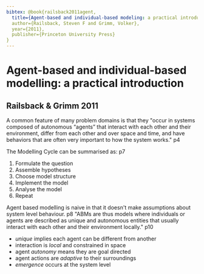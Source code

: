 ```yaml
---
bibtex: @book{railsback2011agent,
  title={Agent-based and individual-based modeling: a practical introduction},
  author={Railsback, Steven F and Grimm, Volker},
  year={2011},
  publisher={Princeton University Press}
}
---
```


# Agent-based and individual-based modelling: a practical introduction

## Railsback & Grimm 2011

A common feature of many problem domains is that they "occur in systems composed of autonomous “agents” that interact with each other and their environment, differ from each other and over space and time, and have behaviors that are often very important to how the system works." p4

The Modelling Cycle can be summarised as: p7

1. Formulate the question
2. Assemble hypotheses
3. Choose model structure
4. Implement the model
5. Analyse the model
6. Repeat

Agent based modelling is naive in that it doesn't make assumptions about system level behaviour. p8  "ABMs are thus models where individuals or agents are described as unique and autonomous entities that usually interact with each other and their environment locally." p10

- _unique_ implies each agent can be different from another
- interaction is _local_ and constrained in space
- agent _autonomy_ means they are goal directed
- agent actions are _adaptive_ to their surroundings
- _emergence_ occurs at the system level

